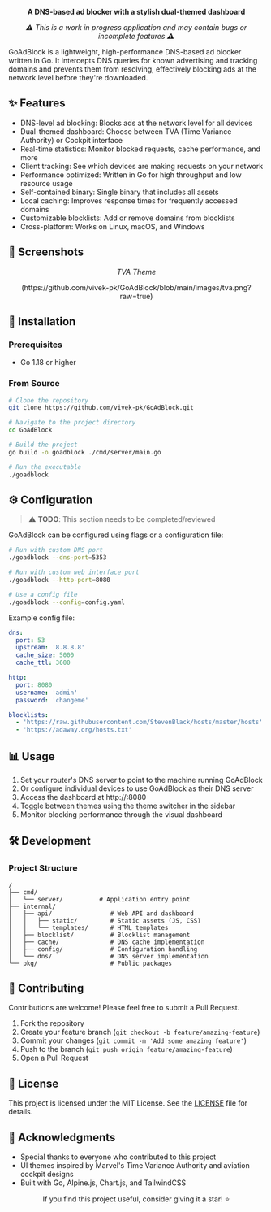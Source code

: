 <div align="center">
<p><strong>A DNS-based ad blocker with a stylish dual-themed dashboard</strong></p>
</div>

<div align="center">
<p><em>⚠️ This is a work in progress application and may contain bugs or incomplete features ⚠️</em></p>
</div>

GoAdBlock is a lightweight, high-performance DNS-based ad blocker written in Go. It intercepts DNS queries for known advertising and tracking domains and prevents them from resolving, effectively blocking ads at the network level before they're downloaded.

## ✨ Features

- DNS-level ad blocking: Blocks ads at the network level for all devices
- Dual-themed dashboard: Choose between TVA (Time Variance Authority) or Cockpit interface
- Real-time statistics: Monitor blocked requests, cache performance, and more
- Client tracking: See which devices are making requests on your network
- Performance optimized: Written in Go for high throughput and low resource usage
- Self-contained binary: Single binary that includes all assets
- Local caching: Improves response times for frequently accessed domains
- Customizable blocklists: Add or remove domains from blocklists
- Cross-platform: Works on Linux, macOS, and Windows

## 📸 Screenshots

<div align="center">
<p><i>TVA Theme</i></p>
(https://github.com/vivek-pk/GoAdBlock/blob/main/images/tva.png?raw=true)
</div>

## 🚀 Installation

### Prerequisites

- Go 1.18 or higher

### From Source

```sh
# Clone the repository
git clone https://github.com/vivek-pk/GoAdBlock.git

# Navigate to the project directory
cd GoAdBlock

# Build the project
go build -o goadblock ./cmd/server/main.go

# Run the executable
./goadblock
```

<!-- ### Using Docker
```sh
# Build the Docker image
docker build -t goadblock .

# Run the container
docker run -p 53:53/udp -p 8080:8080 goadblock
``` -->

## ⚙️ Configuration

> ⚠️ **TODO**: This section needs to be completed/reviewed

GoAdBlock can be configured using flags or a configuration file:

```sh
# Run with custom DNS port
./goadblock --dns-port=5353

# Run with custom web interface port
./goadblock --http-port=8080

# Use a config file
./goadblock --config=config.yaml
```

Example config file:

```yaml
dns:
  port: 53
  upstream: '8.8.8.8'
  cache_size: 5000
  cache_ttl: 3600

http:
  port: 8080
  username: 'admin'
  password: 'changeme'

blocklists:
  - 'https://raw.githubusercontent.com/StevenBlack/hosts/master/hosts'
  - 'https://adaway.org/hosts.txt'
```

## 📊 Usage

1. Set your router's DNS server to point to the machine running GoAdBlock
2. Or configure individual devices to use GoAdBlock as their DNS server
3. Access the dashboard at http://<goadblock-ip>:8080
4. Toggle between themes using the theme switcher in the sidebar
5. Monitor blocking performance through the visual dashboard
<!-- 6. Customize blocklists in the settings section -->

## 🛠️ Development

### Project Structure

```
/
├── cmd/
│   └── server/          # Application entry point
├── internal/
│   ├── api/                # Web API and dashboard
│   │   ├── static/         # Static assets (JS, CSS)
│   │   └── templates/      # HTML templates
│   ├── blocklist/          # Blocklist management
│   ├── cache/              # DNS cache implementation
│   ├── config/             # Configuration handling
│   └── dns/                # DNS server implementation
└── pkg/                    # Public packages
```

<!-- ### Building for Development

```sh
# Run with hot reload
air -c .air.toml

# Build with debugging symbols
go build -gcflags=all="-N -l" -o goadblock ./cmd/goadblock
``` -->

## 🤝 Contributing

Contributions are welcome! Please feel free to submit a Pull Request.

1. Fork the repository
2. Create your feature branch (`git checkout -b feature/amazing-feature`)
3. Commit your changes (`git commit -m 'Add some amazing feature'`)
4. Push to the branch (`git push origin feature/amazing-feature`)
5. Open a Pull Request

## 📝 License

This project is licensed under the MIT License. See the [LICENSE](LICENSE) file for details.

## 🙏 Acknowledgments

- Special thanks to everyone who contributed to this project
- UI themes inspired by Marvel's Time Variance Authority and aviation cockpit designs
- Built with Go, Alpine.js, Chart.js, and TailwindCSS

<div align="center">
<p>If you find this project useful, consider giving it a star! ⭐</p>
</div>
